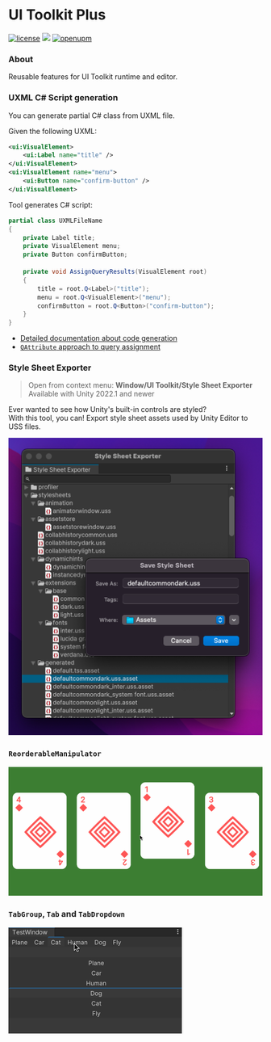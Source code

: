 # UI Toolkit Plus
[![license](https://img.shields.io/github/license/ToshikiImagawa/Variable-infinite-scroll?style=flat)](https://github.com/ToshikiImagawa/Variable-infinite-scroll/blob/master/LICENSE.md)
![](https://img.shields.io/static/v1?label=unity&message=2021.3%2B&color=blue&style=flat&logo=Unity)
[![openupm](https://img.shields.io/npm/v/com.quickeye.ui-toolkit-plus?label=openupm&registry_uri=https://package.openupm.com)](https://openupm.com/packages/com.quickeye.ui-toolkit-plus/)

### About
Reusable features for UI Toolkit runtime and editor.


### UXML C# Script generation

You can generate partial C# class from UXML file. 

Given the following UXML:
```xml
<ui:VisualElement>
    <ui:Label name="title" />
</ui:VisualElement>
<ui:VisualElement name="menu">
    <ui:Button name="confirm-button" />
</ui:VisualElement>
```
Tool generates C# script:
```csharp
partial class UXMLFileName
{
    private Label title;
    private VisualElement menu;
    private Button confirmButton;

    private void AssignQueryResults(VisualElement root)
    {
        title = root.Q<Label>("title");
        menu = root.Q<VisualElement>("menu");
        confirmButton = root.Q<Button>("confirm-button");
    }
}
```

- [Detailed documentation about code generation](Documentation~/UxmlCodeGeneration.md)  
- [`QAttribute` approach to query assignment](Documentation~/QAttribute.md)

### Style Sheet Exporter
> Open from context menu: __Window/UI Toolkit/Style Sheet Exporter__  
> Available with Unity 2022.1 and newer

Ever wanted to see how Unity's built-in controls are styled?  
With this tool, you can! Export style sheet assets used by Unity Editor to USS files.

![Style Sheet Exporter Window](Documentation~/style-sheet-exporter.png)

### `ReorderableManipulator`

![](Documentation~/reorderable.gif)

### `TabGroup`, `Tab` and `TabDropdown`

![](Documentation~/tabs.gif)
